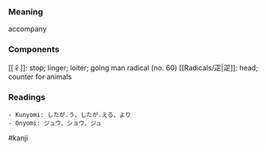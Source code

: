 ### Meaning

accompany

### Components

[[彳]]: stop; linger; loiter; going man radical (no. 60) [[Radicals/疋|疋]]: head; counter for animals

### Readings

```
- Kunyomi: したが.う、したが.える、より
- Onyomi: ジュウ、ショウ、ジュ
```

#kanji